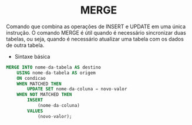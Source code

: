 <h1 align="center">MERGE</h1>

<p>
    Comando que combina as operações de INSERT e UPDATE em uma única instrução. O comando MERGE é útil quando é necessário sincronizar duas tabelas, ou seja, quando é necessário atualizar uma tabela com os dados de outra tabela.
</p>

- Sintaxe básica

```sql	
MERGE INTO nome-da-tabela AS destino
    USING nome-da-tabela AS origem
    ON condicao
    WHEN MATCHED THEN
        UPDATE SET nome-da-coluna = novo-valor
    WHEN NOT MATCHED THEN
        INSERT 
            (nome-da-coluna) 
        VALUES 
            (novo-valor);
```
